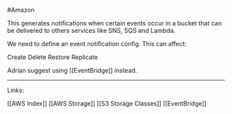 #Amazon 

This generates notifications when certain events occur in a bucket that can be delivered to others services like SNS, SQS and Lambda. 

We need to define an event notification config. This can affect:

Create
Delete
Restore
Replicate 

Adrian suggest using [[EventBridge]] instead.

---
Links:

[[AWS Index]]
[[AWS Storage]]
[[S3 Storage Classes]]
[[EventBridge]]